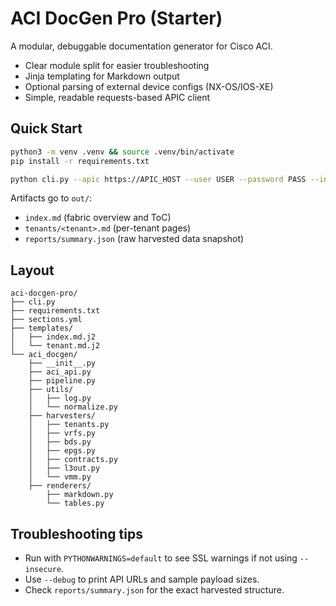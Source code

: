 # ACI DocGen Pro (Starter)

A modular, debuggable documentation generator for Cisco ACI.
- Clear module split for easier troubleshooting
- Jinja templating for Markdown output
- Optional parsing of external device configs (NX-OS/IOS-XE)
- Simple, readable requests-based APIC client

## Quick Start

```bash
python3 -m venv .venv && source .venv/bin/activate
pip install -r requirements.txt

python cli.py --apic https://APIC_HOST --user USER --password PASS --insecure --out out
```

Artifacts go to `out/`:
- `index.md` (fabric overview and ToC)
- `tenants/<tenant>.md` (per-tenant pages)
- `reports/summary.json` (raw harvested data snapshot)

## Layout

```
aci-docgen-pro/
├── cli.py
├── requirements.txt
├── sections.yml
├── templates/
│   ├── index.md.j2
│   └── tenant.md.j2
└── aci_docgen/
    ├── __init__.py
    ├── aci_api.py
    ├── pipeline.py
    ├── utils/
    │   ├── log.py
    │   └── normalize.py
    ├── harvesters/
    │   ├── tenants.py
    │   ├── vrfs.py
    │   ├── bds.py
    │   ├── epgs.py
    │   ├── contracts.py
    │   ├── l3out.py
    │   └── vmm.py
    ├── renderers/
        ├── markdown.py
        └── tables.py
```

## Troubleshooting tips
- Run with `PYTHONWARNINGS=default` to see SSL warnings if not using `--insecure`.
- Use `--debug` to print API URLs and sample payload sizes.
- Check `reports/summary.json` for the exact harvested structure.

